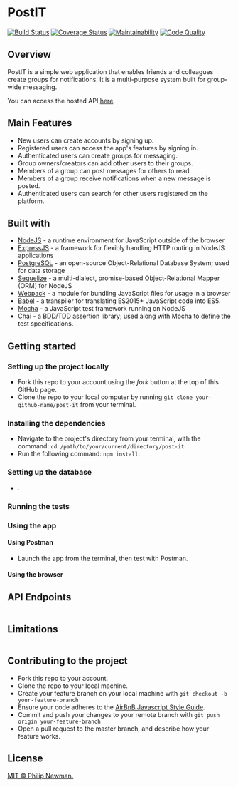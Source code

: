 # PostIT

[![Build Status](https://travis-ci.org/Philipeano/post-it.svg)](https://travis-ci.org/Philipeano/post-it)
[![Coverage Status](https://coveralls.io/repos/github/Philipeano/post-it/badge.svg?branch=houndci-integration)](https://coveralls.io/github/Philipeano/post-it?branch=houndci-integration)
[![Maintainability](https://api.codeclimate.com/v1/badges/cce4bd525b5ba150b8b0/maintainability)](https://codeclimate.com/github/Philipeano/post-it/maintainability)
[![Code Quality](https://img.shields.io/badge/Protected%20by-Hound-blue.svg)](https://houndci.com)

## Overview
PostIT is a simple web application that enables friends and colleagues create groups for notifications. It is a multi-purpose system built for group-wide messaging.  

You can access the hosted API [here](https://postit-phil.herokuapp.com/api). 

## Main Features
- New users can create accounts by signing up.
- Registered users can access the app's features by signing in.
- Authenticated users can create groups for messaging.
- Group owners/creators can add other users to their groups.
- Members of a group can post messages for others to read.
- Members of a group receive notifications when a new message is posted.
- Authenticated users can search for other users registered on the platform.

## Built with

- [NodeJS](https:nodejs.org) - a runtime environment for JavaScript outside of the browser
- [ExpressJS](https://expressjs.com) - a framework for flexibly handling HTTP routing in NodeJS applications
- [PostgreSQL](www.postgresql.org) - an open-source Object-Relational Database System; used for data storage
- [Sequelize](https://github.com/sequelize/sequelize) - a multi-dialect, promise-based Object-Relational Mapper (ORM) for NodeJS
- [Webpack](https://webpack.js.org) - a module for bundling JavaScript files for usage in a browser
- [Babel](https://babeljs.io) - a transpiler for translating ES2015+ JavaScript code into ES5.
- [Mocha](https://mochajs.org) - a JavaScript test framework running on NodeJS
- [Chai](http://chaijs.com) - a BDD/TDD assertion library; used along with Mocha to define the test specifications.

## Getting started
### Setting up the project locally
- Fork this repo to your account using the _fork_ button at the top of this GitHub page.
- Clone the repo to your local computer by running ```git clone your-github-name/post-it``` from your terminal.

### Installing the dependencies
- Navigate to the project's directory from your terminal, with the command: ```cd /path/to/your/current/directory/post-it```.
- Run the following command: ```npm install```.

### Setting up the database
- .

### Running the tests

### Using the app
#### Using Postman
- Launch the app from the terminal, then test with Postman.
#### Using the browser


## API Endpoints

```
```

## Limitations

```
```

## Contributing to the project
- Fork this repo to your account.
- Clone the repo to your local machine.
- Create your feature branch on your local machine with ```git checkout -b your-feature-branch```
- Ensure your code adheres to the [AirBnB Javascript Style Guide](https://github.com/airbnb/javascript).
- Commit and push your changes to your remote branch with ```git push origin your-feature-branch```
- Open a pull request to the master branch, and describe how your feature works.

## License
[MIT © Philip Newman.](../LICENSE)
